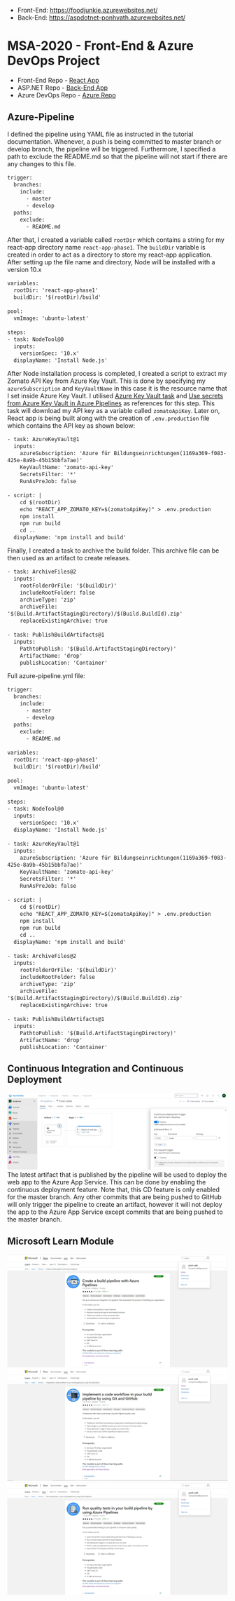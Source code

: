 * Front-End: https://foodjunkie.azurewebsites.net/
* Back-End: https://aspdotnet-ponhvath.azurewebsites.net/
# MSA-2020 - Front-End & Azure DevOps Project

- Front-End Repo - [React App](https://github.com/vBoBv/MSA-Phase1-FullStackProject/tree/master/react-app-phase1)
- ASP.NET Repo - [Back-End App](https://github.com/vBoBv/MSA-Phase1-BackendProject)
- Azure DevOps Repo - [Azure Repo](https://github.com/vBoBv/MSA-Phase1-FullStackProject)

## Azure-Pipeline

I defined the pipeline using YAML file as instructed in the tutorial documentation. Whenever, a push is being committed to master branch or develop branch, the pipeline will be triggered. Furthermore, I specified a path to exclude the README.md so that the pipeline will not start if there are any changes to this file.

```tsx
trigger:
  branches:
    include:
      - master
      - develop
  paths:
    exclude:
      - README.md
```

After that, I created a variable called `rootDir` which contains a string for my react-app directory name `react-app-phase1`. The `buildDir` variable is created in order to act as a directory to store my react-app application. After setting up the file name and directory, Node will be installed with a version 10.x

```tsx
variables:
  rootDir: 'react-app-phase1'
  buildDir: '$(rootDir)/build'

pool:
  vmImage: 'ubuntu-latest'

steps:
- task: NodeTool@0
  inputs:
    versionSpec: '10.x'
  displayName: 'Install Node.js'
```

After Node installation process is completed, I created a script to extract my Zomato API Key from Azure Key Vault. This is done by specifying my `azureSubscription` and `KeyVaultName` in this case it is the resource name that I set inside Azure Key Vault. I utilised [Azure Key Vault task](https://docs.microsoft.com/en-us/azure/devops/pipelines/tasks/deploy/azure-key-vault?view=azure-devops) and [Use secrets from Azure Key Vault in Azure Pipelines](https://docs.microsoft.com/en-us/azure/devops/pipelines/release/azure-key-vault?view=azure-devops) as references for this step. This task will download my API key as a variable called `zomatoApiKey`. Later on, React app is being built along with the creation of `.env.production` file which contains the API key as shown below:

```tsx
- task: AzureKeyVault@1
  inputs:
    azureSubscription: 'Azure für Bildungseinrichtungen(1169a369-f083-425e-8a9b-45b15bbfa7ae)'
    KeyVaultName: 'zomato-api-key'
    SecretsFilter: '*'
    RunAsPreJob: false

- script: |
    cd $(rootDir)
    echo "REACT_APP_ZOMATO_KEY=$(zomatoApiKey)" > .env.production
    npm install
    npm run build
    cd ..
  displayName: 'npm install and build'
```

Finally, I created a task to archive the build folder. This archive file can be then used as an artifact to create releases.

```tsx
- task: ArchiveFiles@2
  inputs:
    rootFolderOrFile: '$(buildDir)'
    includeRootFolder: false
    archiveType: 'zip'
    archiveFile: '$(Build.ArtifactStagingDirectory)/$(Build.BuildId).zip'
    replaceExistingArchive: true

- task: PublishBuildArtifacts@1
  inputs:
    PathtoPublish: '$(Build.ArtifactStagingDirectory)'
    ArtifactName: 'drop'
    publishLocation: 'Container'
```

Full azure-pipeline.yml file:

```tsx
trigger:
  branches:
    include:
      - master
      - develop
  paths:
    exclude:
      - README.md

variables:
  rootDir: 'react-app-phase1'
  buildDir: '$(rootDir)/build'

pool:
  vmImage: 'ubuntu-latest'

steps:
- task: NodeTool@0
  inputs:
    versionSpec: '10.x'
  displayName: 'Install Node.js'

- task: AzureKeyVault@1
  inputs:
    azureSubscription: 'Azure für Bildungseinrichtungen(1169a369-f083-425e-8a9b-45b15bbfa7ae)'
    KeyVaultName: 'zomato-api-key'
    SecretsFilter: '*'
    RunAsPreJob: false

- script: |
    cd $(rootDir)
    echo "REACT_APP_ZOMATO_KEY=$(zomatoApiKey)" > .env.production
    npm install
    npm run build
    cd ..
  displayName: 'npm install and build'

- task: ArchiveFiles@2
  inputs:
    rootFolderOrFile: '$(buildDir)'
    includeRootFolder: false
    archiveType: 'zip'
    archiveFile: '$(Build.ArtifactStagingDirectory)/$(Build.BuildId).zip'
    replaceExistingArchive: true

- task: PublishBuildArtifacts@1
  inputs:
    PathtoPublish: '$(Build.ArtifactStagingDirectory)'
    ArtifactName: 'drop'
    publishLocation: 'Container'
```

## Continuous Integration and Continuous Deployment

![ciAndCd](devOpsImgs/ciAndCd.PNG)
The latest artifact that is published by the pipeline will be used to deploy the web app to the Azure App Service. This can be done by enabling the continuous deployment feature. Note that, this CD feature is only enabled for the master branch. Any other commits that are being pushed to GitHub will only trigger the pipeline to create an artifact, however it will not deploy the app to the Azure App Service except commits that are being pushed to the master branch.

## Microsoft Learn Module

![Module 1](devOpsImgs/2.PNG)
![Module 2](devOpsImgs/3.PNG)
![Module 3](devOpsImgs/4.PNG)
